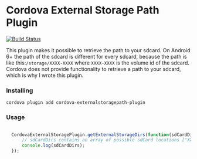Cordova External Storage Path Plugin 
======
[![Build Status](https://travis-ci.org/erikeuserr/cordova-externalstoragepath-plugin.svg?branch=master)](https://travis-ci.org/erikeuserr/cordova-externalstoragepath-plugin)


This plugin makes it possible to retrieve the path to your sdcard. 
On Android 6+ the path of the sdcard is different for every sdcard, 
because the path is like this:`/storage/XXXX-XXXX` where `XXXX-XXXX` is the volume id of the sdcard. 
Cordova does not provide functionality to retrieve a path to your sdcard, which is why I wrote this plugin.

### Installing



```
cordova plugin add cordova-externalstoragepath-plugin
```
 
### Usage



```javascript

  CordovaExternalStoragePlugin.getExternalStorageDirs(function(sdCardDirs){
      // sdCardDirs contains an array of possible sdCard locations ["XXXX-XXXX"].
      console.log(sdCardDirs);
  });
```
 

